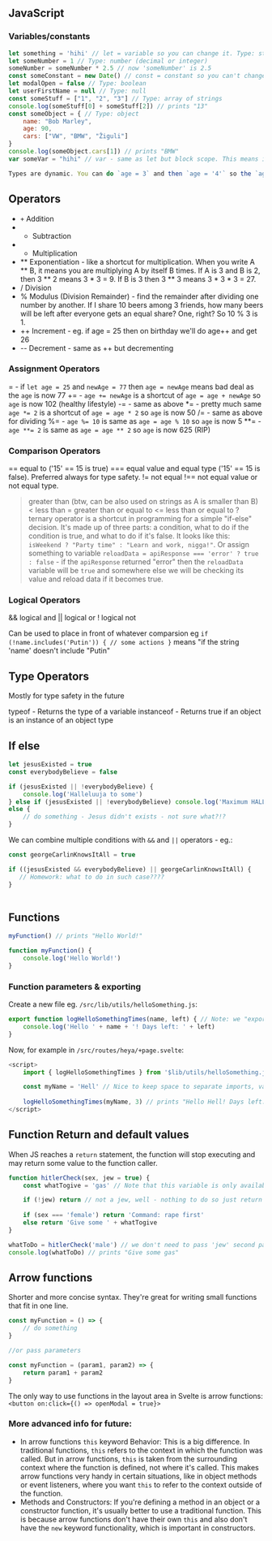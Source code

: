 ## JavaScript

### Variables/constants

```javascript
let something = 'hihi' // let = variable so you can change it. Type: string. "Let" = function scope.
let someNumber = 1 // Type: number (decimal or integer)
someNumber = someNumber * 2.5 // now 'someNumber' is 2.5
const someConstant = new Date() // const = constant so you can't change it. Type: date and current date as empty - or: new Date("2022-03-25")
let modalOpen = false // Type: boolean
let userFirstName = null // Type: null
const someStuff = ["1", "2", "3"] // Type: array of strings
console.log(someStuff[0] + someStuff[2]) // prints "13"
const someObject = { // Type: object
    name: "Bob Marley",
    age: 90,
    cars: ["VW", "BMW", "Žiguli"]
}
console.log(someObject.cars[1]) // prints "BMW"
var someVar = "hihi" // var - same as let but block scope. This means if let is used inside a block (like within an if statement or a loop), it is only accessible within that block. Can be also re-declared. Let is more preferred in modern JS.

Types are dynamic. You can do `age = 3` and then `age = '4'` so the `age` variable becomes from a number to a string. But it is not advised ant therefore we will learn in the future type safety with TS (TypeScript) or JSDoc comments (preferred by [Rich Harris](https://rich.ip.new/)).

```

## Operators

* `+`	Addition
* -	Subtraction
* *	Multiplication
* **	Exponentiation - like a shortcut for multiplication. When you write A ** B, it means you are multiplying A by itself B times. If A is 3 and B is 2, then 3 ** 2 means 3 * 3 = 9. If B is 3 then 3 ** 3 means 3 * 3 * 3 = 27.
* /	Division
* %	Modulus (Division Remainder) - find the remainder after dividing one number by another. If I share 10 beers among 3 friends, how many beers will be left after everyone  gets an equal share? One, right? So 10 % 3 is 1.
* ++	Increment - eg. if age = 25 then on birthday we'll do age++ and get 26
* --	Decrement - same as ++ but decrementing

### Assignment Operators

=	- if `let age = 25` and `newAge = 77` then `age = newAge` means bad deal as the `age` is now 77
+=	- `age += newAge` is a shortcut of `age = age + newAge` so `age` is now 102 (healthy lifestyle)
-=	- same as above
*=	- pretty much same `age *= 2` is a shortcut of `age = age * 2` so `age` is now 50
/=	- same as above for dividing
%=	- `age %= 10` is same as `age = age % 10` so `age` is now 5
**=	- `age **= 2` is same as `age = age ** 2` so `age` is now 625 (RIP)

### Comparison Operators

==	equal to ('15' == 15 is true)
===	equal value and equal type ('15' == 15 is false). Preferred always for type safety.
!=	not equal
!==	not equal value or not equal type.
>	greater than (btw, can be also used on strings as A is smaller than B)
<	less than
>=	greater than or equal to
<=	less than or equal to
?	ternary operator is a shortcut in programming for a simple "if-else" decision.  It's made up of three parts: a condition, what to do if the condition is true, and what to do if it's false. It looks like this: `isWeekend ? "Party time" : "Learn and work, nigga!"`. Or assign something to variable `reloadData = apiResponse === 'error' ? true : false` - if the `apiResponse` returned "error" then the `reloadData` variable will be `true` and somewhere else we will be checking its value and reload data if it becomes true.

### Logical Operators

&&	logical and
||	logical or
!	logical not

Can be used to place in front of whatever comparsion eg `if (!name.includes('Putin')) { // some actions }` means "if the string 'name' doesn't include "Putin"

## Type Operators

Mostly for type safety in the future

typeof	- Returns the type of a variable
instanceof	- Returns true if an object is an instance of an object type


## If else

```javascript
let jesusExisted = true
const everybodyBelieve = false

if (jesusExisted || !everybodyBelieve) {
    console.log('Halleluuja to some')
} else if (jesusExisted || !everybodyBelieve) console.log('Maximum HALLELUUJAAA!') // Note that we don't need {} if there's just one statement
else {
    // do something - Jesus didn't exists - not sure what?!?
}
```

We can combine multiple conditions with `&&` and `||` operators - eg.:

```javascript
const georgeCarlinKnowsItAll = true

if ((jesusExisted && everybodyBelieve) || georgeCarlinKnowsItAll) {
   // Homework: what to do in such case????
}
   
```

## Functions

```javascript
myFunction() // prints "Hello World!"

function myFunction() {
    console.log('Hello World!')
}
```

### Function parameters & exporting

Create a new file eg. `/src/lib/utils/helloSomething.js`:

```javascript
export function logHelloSomethingTimes(name, left) { // Note: we "export" it as it is in separate file and we expect to get 2 variables when the function is called
    console.log('Hello ' + name + '! Days left: ' + left)
}
```

Now, for example in `/src/routes/heya/+page.svelte`:

```javascript
<script>
    import { logHelloSomethingTimes } from '$lib/utils/helloSomething.js' // Note: we import the function from separate file. Use $lib to access `/src/lib` instead of `../../` etc.

    const myName = 'Hell' // Nice to keep space to separate imports, variable declarations and calling functions etc. different blocks
    
    logHelloSomethingTimes(myName, 3) // prints "Hello Hell! Days left: 3"
</script>
```

## Function Return and default values

When JS reaches a `return` statement, the function will stop executing and may return some value to the function caller.

```javascript
function hitlerCheck(sex, jew = true) {
    const whatTogive = 'gas' // Note that this variable is only available inside this function

    if (!jew) return // not a jew, well - nothing to do so just return
    
    if (sex === 'female') return 'Command: rape first'
    else return 'Give some ' + whatTogive
}

whatToDo = hitlerCheck('male') // we don't need to pass 'jew' second parameter true/false because it has default value of true and in this example we have a Jew
console.log(whatToDo) // prints "Give some gas"
```

## Arrow functions

Shorter and more concise syntax. They're great for writing small functions that fit in one line.

```javascript
const myFunction = () => {
    // do something
}

//or pass parameters

const myFunction = (param1, param2) => {
    return param1 + param2
}
```

The only way to use functions in the layout area in Svelte is arrow functions: `<button on:click={() => openModal = true}>`

### More advanced info for future:

* In arrow functions `this` keyword Behavior: This is a big difference. In traditional functions, `this` refers to the context in which the function was called. But in arrow functions, `this` is taken from the surrounding context where the function is defined, not where it's called. This makes arrow functions very handy in certain situations, like in object methods or event listeners, where you want `this` to refer to the context outside of the function.
* Methods and Constructors: If you're defining a method in an object or a constructor function, it's usually better to use a traditional function. This is because arrow functions don't have their own `this` and also don't have the `new` keyword functionality, which is important in constructors.